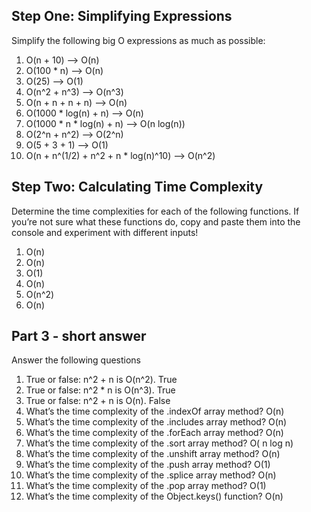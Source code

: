 ## **Step One: Simplifying Expressions**

Simplify the following big O expressions as much as possible:

1. O(n + 10) --> O(n)
2. O(100 * n) --> O(n)
3. O(25) --> O(1)
4. O(n^2 + n^3) --> O(n^3)
5. O(n + n + n + n) --> O(n)
6. O(1000 * log(n) + n) --> O(n)
7. O(1000 * n * log(n) + n) --> O(n log(n)) 
8. O(2^n + n^2) --> O(2^n)
9. O(5 + 3 + 1) --> O(1)
10. O(n + n^(1/2) + n^2 + n * log(n)^10) --> O(n^2)


## **Step Two: Calculating Time Complexity**

Determine the time complexities for each of the following functions. If you’re not sure what these functions do, copy and paste them into the console and experiment with different inputs!



1. O(n)
2. O(n)
3. O(1)
4. O(n)
5. O(n^2)
6. O(n)


## **Part 3 - short answer**

Answer the following questions

1. True or false: n^2 + n is O(n^2). True
2. True or false: n^2 * n is O(n^3). True
3. True or false: n^2 + n is O(n). False
4. What’s the time complexity of the .indexOf array method? O(n)
5. What’s the time complexity of the .includes array method? O(n)
6. What’s the time complexity of the .forEach array method? O(n)
7. What’s the time complexity of the .sort array method? O( n log n)
8. What’s the time complexity of the .unshift array method? O(n)
9. What’s the time complexity of the .push array method? O(1)
10. What’s the time complexity of the .splice array method? O(n)
11. What’s the time complexity of the .pop array method? O(1)
12. What’s the time complexity of the Object.keys() function? O(n)


